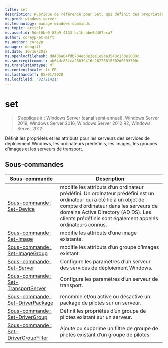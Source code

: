 ```yaml
---
title: set
description: Rubrique de référence pour Set, qui définit des propriétés et des attributs pour les serveurs des services de déploiement Windows, les ordinateurs, les images, les groupes d’images et les serveurs de transport.
ms.prod: windows-server
ms.technology: manage-windows-commands
ms.topic: article
ms.assetid: 5def6be0-83b9-4133-bc1b-bbe6d407eca7
author: coreyp-at-msft
ms.author: coreyp
manager: dongill
ms.date: 10/16/2017
ms.openlocfilehash: dd406a04fdb704ec8e2ee1e9aa3548c130e1089c
ms.sourcegitcommit: ab64dc83fca28039416c26226815502d0193500c
ms.translationtype: MT
ms.contentlocale: fr-FR
ms.lasthandoff: 05/01/2020
ms.locfileid: "82721421"
---
```

# <a name="set"></a>set

> S’applique à : Windows Server (canal semi-annuel), Windows Server 2019, Windows Server 2016, Windows Server 2012 R2, Windows Server 2012

Définit les propriétés et les attributs pour les serveurs des services de déploiement Windows, les ordinateurs prédéfinis, les images, les groupes d’images et les serveurs de transport.

## <a name="subcommands"></a>Sous-commandes
|Sous-commande|Description|
|-------|--------|
|[Sous-commande : Set-Device](subcommand-set-device.md)|modifie les attributs d’un ordinateur prédéfini. Un ordinateur prédéfini est un ordinateur qui a été lié à un objet de compte d’ordinateur dans les serveurs de domaine Active Directory (AD DS). Les clients prédéfinis sont également appelés ordinateurs connus.|
|[Sous-commande : Set-image](subcommand-set-image.md)|modifie les attributs d’une image existante.|
|[Sous-commande : Set-ImageGroup](subcommand-set-imagegroup.md)|modifie les attributs d’un groupe d’images existant.|
|[Sous-commande : Set-Server](subcommand-set-server.md)|Configure les paramètres d’un serveur des services de déploiement Windows.|
|[Sous-commande : Set-TransportServer](subcommand-set-transportserver.md)|Configure les paramètres d’un serveur de transport.|
|[Sous-commande : Set-DriverPackage](subcommand-set-driverpackage.md)|renomme et/ou active ou désactive un package de pilotes sur un serveur.|
|[Sous-commande : Set-DriverGroup](subcommand-set-drivergroup.md)|Définit les propriétés d’un groupe de pilotes existant sur un serveur.|
|[Sous-commande : Set-DriverGroupFilter](subcommand-set-drivergroupfilter.md)|Ajoute ou supprime un filtre de groupe de pilotes existant d’un groupe de pilotes.|
